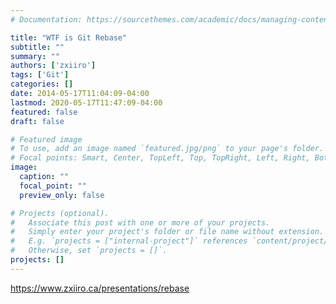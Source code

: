 ```yaml
---
# Documentation: https://sourcethemes.com/academic/docs/managing-content/

title: "WTF is Git Rebase"
subtitle: ""
summary: ""
authors: ['zxiiro']
tags: ['Git']
categories: []
date: 2014-05-17T11:04:09-04:00
lastmod: 2020-05-17T11:47:09-04:00
featured: false
draft: false

# Featured image
# To use, add an image named `featured.jpg/png` to your page's folder.
# Focal points: Smart, Center, TopLeft, Top, TopRight, Left, Right, BottomLeft, Bottom, BottomRight.
image:
  caption: ""
  focal_point: ""
  preview_only: false

# Projects (optional).
#   Associate this post with one or more of your projects.
#   Simply enter your project's folder or file name without extension.
#   E.g. `projects = ["internal-project"]` references `content/project/deep-learning/index.md`.
#   Otherwise, set `projects = []`.
projects: []
---
```


https://www.zxiiro.ca/presentations/rebase
